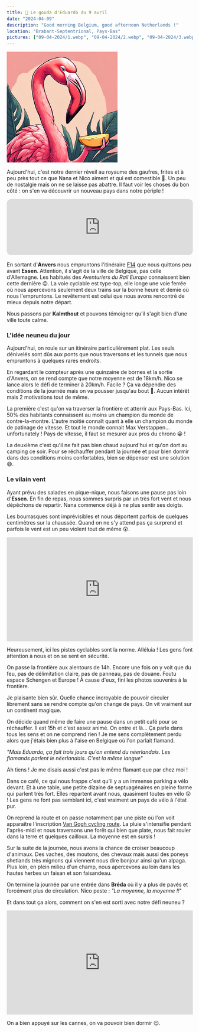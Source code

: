 ```yaml
---
title: 🧀 Le gouda d'Eduardo du 9 avril
date: "2024-04-09"
description: "Good morning Belgium, good afternoon Netherlands !"
location: "Brabant-Septentrional, Pays-Bas"
pictures: ["09-04-2024/1.webp", "09-04-2024/2.webp", "09-04-2024/3.webp", "09-04-2024/4.webp", "09-04-2024/5.webp", "09-04-2024/6.webp"]
---
```


![Gouda d'Eduardo](../gouda_eduardo.png)

Aujourd'hui, c'est notre dernier réveil au royaume des gaufres, frites et à peu près tout ce que Nana et Nico aiment et qui est comestible 🤭. Un peu de nostalgie mais on ne se laisse pas abattre. Il faut voir les choses du bon côté : on s'en va découvrir un nouveau pays dans notre périple !

<iframe style="border-radius:12px" src="https://open.spotify.com/embed/track/5zvJ6DUahHHjeknQPn7iAH?utm_source=generator" width="100%" height="152" frameBorder="0" allow="autoplay; clipboard-write; encrypted-media; picture-in-picture" loading="lazy"></iframe>

En sortant d'**Anvers** nous empruntons l'itinéraire [F14](https://fietssnelwegen.be/fr/cyclostrades/F14) que nous quittons peu avant **Essen**. Attention, il s'agit de la ville de Belgique, pas celle d'Allemagne. Les habitués des *Aventuriers du Rail Europe* connaissent bien cette dernière 😉. La voie cyclable est type-top, elle longe une voie ferrée où nous apercevons seulement deux trains sur la bonne heure et demie où nous l'empruntons. Le revêtement est celui que nous avons rencontré de mieux depuis notre départ.

Nous passons par **Kalmthout** et pouvons témoigner qu'il s'agit bien d'une ville toute calme.

### L'idée neuneu du jour

Aujourd'hui, on roule sur un itinéraire particulièrement plat. Les seuls dénivelés sont dûs aux ponts que nous traversons et les tunnels que nous empruntons à quelques rares endroits.

En regardant le compteur après une quinzaine de bornes et la sortie d'Anvers, on se rend compte que notre moyenne est de 18km/h. Nico se lance alors le défi de terminer à 20km/h. Facile ? Ça va dépendre des conditions de la journée mais on va pousser jusqu'au bout 🤠. Aucun intérêt mais 2 motivations tout de même.

La première c'est qu'on va traverser la frontière et atterrir aux Pays-Bas. Ici, 50% des habitants connaissent au moins un champion du monde de contre-la-montre. L'autre moitié connaît quant à elle un champion du monde de patinage de vitesse. Et tout le monde connait Max Verstappen... unfortunately ! Pays de vitesse, il faut se mesurer aux pros du chrono 😀 !

La deuxième c'est qu'il ne fait pas bien chaud aujourd'hui et qu'on dort au camping ce soir. Pour se réchauffer pendant la journée et pour bien dormir dans des conditions moins confortables, bien se dépenser est une solution 😅.

### Le vilain vent
Ayant prévu des salades en pique-nique, nous faisons une pause pas loin d'**Essen**. En fin de repas, nous sommes surpris par un très fort vent et nous dépêchons de repartir. Nana commence déjà à ne plus sentir ses doigts.

Les bourrasques sont imprévisibles et nous déportent parfois de quelques centimètres sur la chaussée. Quand on ne s'y attend pas ça surprend et parfois le vent est un peu violent tout de même 😲.

<div style="width: 100%; height: 0; position: relative; padding-bottom: 56%;"><iframe src="https://giphy.com/embed/26n6Mr1bkvZNAJup2" style="top: 0; left: 0; width: 100%; height: 100%; position: absolute; border: 0;" allowfullscreen scrolling="no" allow="encrypted-media;" class="giphy-embed"></iframe></div>

Heureusement, ici les pistes cyclables sont la norme. Alléluia ! Les gens font attention à nous et on se sent en sécurité.

On passe la frontière aux alentours de 14h. Encore une fois on y voit que du feu, pas de délimitation claire, pas de panneau, pas de douane. Foutu espace Schengen et Europe ! À cause d'eux, fini les photos souvenirs à la frontière. 

Je plaisante bien sûr. Quelle chance incroyable de pouvoir circuler librement sans se rendre compte qu'on change de pays. On vit vraiment sur un continent magique.

On décide quand même de faire une pause dans un petit café pour se réchauffer. Il est 15h et c'est assez animé. On entre et là... Ça parle dans tous les sens et on ne comprend rien ! Je me sens complètement perdu alors que j'étais bien plus à l'aise en Belgique où l'on parlait flamand.

*"Mais Eduardo, ça fait trois jours qu'on entend du néerlandais. Les flamands parlent le néerlandais. C'est la même langue*"

Ah tiens ! Je me disais aussi c'est pas le même flamant que par chez moi !

Dans ce café, ce qui nous frappe c'est qu'il y a un immense parking a vélo devant. Et à une table, une petite dizaine de septuagénaires en pleine forme qui parlent très fort. Elles repartent avant nous, quasiment toutes en vélo 😲 ! Les gens ne font pas semblant ici, c'est vraiment un pays de vélo à l'état pur.

On reprend la route et on passe notamment par une piste où l'on voit apparaître l'inscription [Van Gogh cycling route](https://www.visitbrabant.com/en/things-to-do/van-gogh-routes). La pluie s'intensifie pendant l'après-midi et nous traversons une forêt qui bien que plate, nous fait rouler dans la terre et quelques cailloux. La moyenne est en sursis !

Sur la suite de la journée, nous avons la chance de croiser beaucoup d'animaux. Des vaches, des moutons, des chevaux mais aussi des poneys shetlands très mignons qui viennent nous dire bonjour ainsi qu'un alpaga. Plus loin, en plein milieu d'un champ, nous apercevons au loin dans les hautes herbes un faisan et son faisandeau. 

On termine la journée par une entrée dans **Bréda** où il y a plus de pavés et forcément plus de circulation. Nico peste : *"La moyenne, la moyenne !!*"

Et dans tout ça alors, comment on s'en est sorti avec notre défi neuneu ?

<div style="width: 100%; height: 0; position: relative; padding-bottom: 56%;"><iframe src="https://giphy.com/embed/a0h7sAqON67nO" style="top: 0; left: 0; width: 100%; height: 100%; position: absolute; border: 0;" allowfullscreen scrolling="no" allow="encrypted-media;" class="giphy-embed"></iframe></div>

On a bien appuyé sur les cannes, on va pouvoir bien dormir 😉.